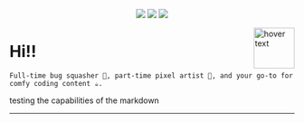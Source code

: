 <p align="center">
  <img src="https://img.shields.io/badge/Codando%20no%20Sofá-c4302b?logo=youtube"></img>
  <img src="https://img.shields.io/badge/My%20Games-FA5C5C?logo=itchdotio&logoColor=white"></img>
  <img src="https://img.shields.io/badge/Resume-000000?logo=notion"></img>
</p>

<img src="https://raw.githubusercontent.com/hercodebase/gitmon-server/refs/heads/feat/setup/src/example-gitmon-2.png" width="72" title="hover text" align="right">

<h1>Hi!!</h1>

```
Full-time bug squasher 🐛, part-time pixel artist 🎨, and your go-to for comfy coding content ☕.
```

testing the capabilities of the markdown


<hr />
